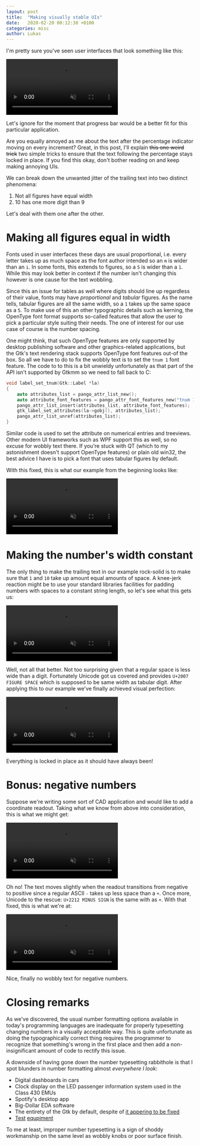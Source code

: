 ```yaml
---
layout: post
title:  "Making visually stable UIs"
date:   2020-02-20 00:12:38 +0100
categories: misc
author: Lukas
---
```


I'm pretty sure you've seen user interfaces that look something like 
this: 

<video muted autoplay loop>
  <source src="/assets/bad.mp4">
</video>

Let's ignore for the moment that progress bar would be a better fit for this 
particular application.

Are you equally annoyed as me about the text after the 
percentage indicator moving on every increment? Great, in this post, 
I'll explain ~~this one weird trick~~ two simple tricks to ensure that the text following the 
percentage stays locked in place. If you find this okay, don't bother 
reading on and keep making annoying UIs.

We can break down the unwanted jitter of the trailing text into two 
distinct phenomena:

 1. Not all figures have equal width
 1. 10 has one more digit than 9
 
Let's deal with them one after the other.

# Making all figures equal in width

Fonts used in user interfaces these days are usual proportional, i.e. 
every letter takes up as much space as the font author intended so an 
`m` is wider than an `i`. In some fonts, this extends to figures, so a 
`5` is wider than a `1`. While this may look better in context if the 
number isn't changing this however is one cause for the text wobbling.

Since this an issue for tables as well where digits should line up 
regardless of their value, fonts may have *proportional* and *tabular* 
figures. As the name tells, tabular figures are all the same width, so 
a `1` takes up the same space as a `5`. To make use of this an other 
typographic details such as kerning, the OpenType font format supports 
so-called features that allow the user to pick a particular style 
suiting their needs. The one of interest for our use case of course is 
the number spacing.

One might think, that such OpenType features are 
only supported by desktop publishing software and other 
graphics-related applications, but the Gtk's text rendering stack 
supports OpenType font features out-of the box. So all we have to do to 
fix the wobbly text is to set the `tnum 1` font feature. The code to to 
this is a bit unwieldy unfortunately as that part of the API isn't 
supported by Gtkmm so we need to fall back to C:

```c++
void label_set_tnum(Gtk::Label *la)
{
    auto attributes_list = pango_attr_list_new();
    auto attribute_font_features = pango_attr_font_features_new("tnum 1");
    pango_attr_list_insert(attributes_list, attribute_font_features);
    gtk_label_set_attributes(la->gobj(), attributes_list);
    pango_attr_list_unref(attributes_list);
}
```

Similar code is used to set the attribute on numerical entries and 
treeviews. Other modern UI frameworks such as WPF support this as well, 
so no excuse for wobbly text there. If you're stuck with QT (which to 
my astonishment doesn't support OpenType features) or plain old win32, the 
best advice I have is to pick a font that uses tabular figures by 
default.

With this fixed, this is what our example from the beginning looks 
like:

<video muted autoplay loop>
  <source src="/assets/better.mp4">
</video>

# Making the number's width constant

The only thing to make the trailing text in our example rock-solid is 
to make sure that `1` and `10` take up amount equal amounts of space. A 
knee-jerk reaction might be to use your standard libraries facilities 
for padding numbers with spaces to a constant string length, so 
let's see what this gets us:

<video muted autoplay loop>
  <source src="/assets/better2.mp4">
</video>

Well, not all that better. Not too surprising given that a regular space is 
less wide than a digit. Fortunately Unicode got us covered and provides 
`U+2007 FIGURE SPACE` which is supposed to be same width as tabular 
digit. After applying this to our example we've finally achieved visual 
perfection:

<video muted autoplay loop>
  <source src="/assets/good.mp4">
</video>

Everything is locked in place as it should have always been!

# Bonus: negative numbers

Suppose we're writing some sort of CAD application and would like to 
add a coordinate readout. Taking what we know from above into 
consideration, this is what we might get:

<video muted autoplay loop>
  <source src="/assets/c-bad.mp4">
</video>

Oh no! The text moves slightly when the readout transitions from 
negative to positive since a regular ASCII `-` takes up less space than a 
`+`. Once more, Unicode to the rescue: `U+2212 MINUS SIGN` is the same 
with as `+`. With that fixed, this is what we're at:

<video muted autoplay loop>
  <source src="/assets/c-good.mp4">
</video>

Nice, finally no wobbly text for negative numbers.

# Closing remarks

As we've discovered, the usual number formatting options available in 
today's programming languages are inadequate for properly typesetting 
changing numbers in a visually acceptable way. This is quite 
unfortunate as doing the typographically correct thing requires the 
programmer to recognize that something's wrong in the first place and 
then add a non-insignificant amount of code to rectify this issue.

A downside of having gone down the number typesetting rabbithole is 
that I spot blunders in number formatting almost *everywhere I look*:

 * Digital dashboards in cars
 * Clock display on the LED passenger information system used in the 
 Class 430 EMUs
 * Spotify's desktop app
 * Big-Dollar EDA software
 * The entirety of the Gtk by default, despite of 
 [it appering to be fixed](https://gitlab.gnome.org/GNOME/gtk/issues/41)
 * [Test](https://youtu.be/2OGzs0iea1I?t=295) [equpiment](https://youtu.be/ToVJTKCyIU8?t=2521)

To me at least, improper number typesetting is a sign of shoddy 
workmanship on the same level as wobbly knobs or poor surface finish.
